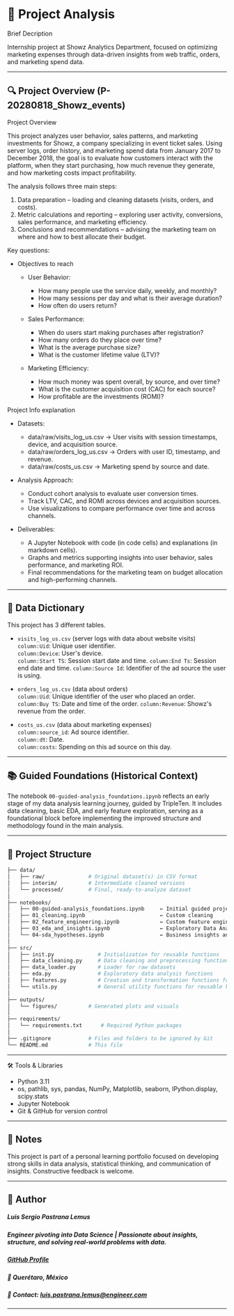 # 🧭 Project Analysis
Brief Decription

Internship project at Showz Analytics Department, focused on optimizing marketing expenses through data-driven insights from web traffic, orders, and marketing spend data.

---

## 🔍 Project Overview (P-20280818_Showz_events)

Project Overview

This project analyzes user behavior, sales patterns, and marketing investments for Showz, a company specializing in event ticket sales. Using server logs, order history, and marketing spend data from January 2017 to December 2018, the goal is to evaluate how customers interact with the platform, when they start purchasing, how much revenue they generate, and how marketing costs impact profitability.

The analysis follows three main steps:

1. Data preparation – loading and cleaning datasets (visits, orders, and costs).   
2. Metric calculations and reporting – exploring user activity, conversions, sales performance, and marketing efficiency.   
3. Conclusions and recommendations – advising the marketing team on where and how to best allocate their budget.   

Key questions:

- Objectives to reach

  - User Behavior:
    - How many people use the service daily, weekly, and monthly?   
    - How many sessions per day and what is their average duration?
    - How often do users return?

  - Sales Performance:
    - When do users start making purchases after registration?
    - How many orders do they place over time?
    - What is the average purchase size?
    - What is the customer lifetime value (LTV)?

  - Marketing Efficiency:
    - How much money was spent overall, by source, and over time?
    - What is the customer acquisition cost (CAC) for each source?
    - How profitable are the investments (ROMI)?

Project Info explanation

- Datasets:
    - data/raw/visits_log_us.csv → User visits with session timestamps, device, and acquisition source.
    - data/raw/orders_log_us.csv → Orders with user ID, timestamp, and revenue.
    - data/raw/costs_us.csv → Marketing spend by source and date.

- Analysis Approach:
    - Conduct cohort analysis to evaluate user conversion times.
    - Track LTV, CAC, and ROMI across devices and acquisition sources.
    - Use visualizations to compare performance over time and across channels.

- Deliverables:
    - A Jupyter Notebook with code (in code cells) and explanations (in markdown cells).
    - Graphs and metrics supporting insights into user behavior, sales performance, and marketing ROI.
    - Final recommendations for the marketing team on budget allocation and high-performing channels.

---

## 🧮 Data Dictionary

This project has 3 different tables.

- `visits_log_us.csv` (server logs with data about website visits)   
    `column:Uid`: Unique user identifier.   
    `column:Device`: User's device.   
    `column:Start TS`: Session start date and time.
    `column:End Ts`: Session end date and time.
    `column:Source Id`: Identifier of the ad source the user is using.   

- `orders_log_us.csv` (data about orders)   
    `column:Uid`: Unique identifier of the user who placed an order.   
    `column:Buy TS`: Date and time of the order. 
    `column:Revenue`: Showz's revenue from the order.   

- `costs_us.csv` (data about marketing expenses)   
    `column:source_id`: Ad source identifier.   
    `column:dt`: Date.   
    `column:costs`: Spending on this ad source on this day.

---

## 📚 Guided Foundations (Historical Context)

The notebook `00-guided-analysis_foundations.ipynb` reflects an early stage of my data analysis learning journey, guided by TripleTen. It includes data cleaning, basic EDA, and early feature exploration, serving as a foundational block before implementing the improved structure and methodology found in the main analysis.

---

## 📂 Project Structure

```bash
├── data/
│   ├── raw/              # Original dataset(s) in CSV format
│   ├── interim/          # Intermediate cleaned versions
│   └── processed/        # Final, ready-to-analyze dataset
│
├── notebooks/
│   ├── 00-guided-analysis_foundations.ipynb     ← Initial guided project (TripleTen)
│   ├── 01_cleaning.ipynb                        ← Custom cleaning 
│   ├── 02_feature_engineering.ipynb             ← Custom feature engineering
│   ├── 03_eda_and_insights.ipynb                ← Exploratory Data Analysis & visual storytelling
│   └── 04-sda_hypotheses.ipynb                  ← Business insights and hypothesis testing
│
├── src/
│   ├── init.py              # Initialization for reusable functions
│   ├── data_cleaning.py     # Data cleaning and preprocessing functions
│   ├── data_loader.py       # Loader for raw datasets
│   ├── eda.py               # Exploratory data analysis functions
│   ├── features.py          # Creation and transformation functions for new variables to support modeling and EDA
│   └── utils.py             # General utility functions for reusable helpers
│
├── outputs/
│   └── figures/          # Generated plots and visuals
│
├── requirements/
│   └── requirements.txt      # Required Python packages
│
├── .gitignore            # Files and folders to be ignored by Git
└── README.md             # This file
```
---

🛠️ Tools & Libraries

- Python 3.11
- os, pathlib, sys, pandas, NumPy, Matplotlib, seaborn, IPython.display, scipy.stats
- Jupyter Notebook
- Git & GitHub for version control

---

## 📌 Notes

This project is part of a personal learning portfolio focused on developing strong skills in data analysis, statistical thinking, and communication of insights. Constructive feedback is welcome.

---

## 👤 Author   
##### Luis Sergio Pastrana Lemus   
##### Engineer pivoting into Data Science | Passionate about insights, structure, and solving real-world problems with data.   
##### [GitHub Profile](https://github.com/LuisPastranaLemus)   
##### 📍 Querétaro, México     
##### 📧 Contact: luis.pastrana.lemus@engineer.com   
---

